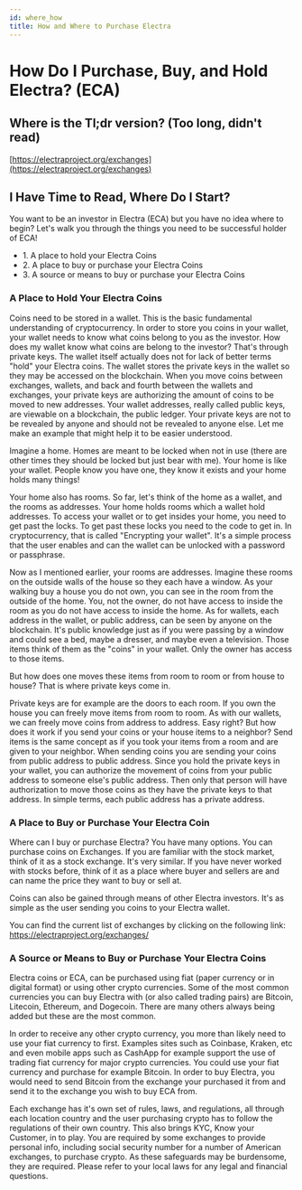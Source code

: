 ```yaml
---
id: where_how
title: How and Where to Purchase Electra
---
```


# How Do I Purchase, Buy, and Hold Electra? (ECA)

## Where is the Tl;dr version? (Too long, didn't read)
[https://electraproject.org/exchanges](https://electraproject.org/exchanges)

## I Have Time to Read, Where Do I Start?

You want to be an investor in Electra (ECA) but you have no idea where to begin? Let's walk you through the things you need to be successful holder of ECA!

*   1\. A place to hold your Electra Coins
*   2\. A place to buy or purchase your Electra Coins
*   3\. A source or means to buy or purchase your Electra Coins

### A Place to Hold Your Electra Coins

Coins need to be stored in a wallet. This is the basic fundamental understanding of cryptocurrency. In order to store you coins in your wallet, your wallet needs to know what coins belong to you as the investor. How does my wallet know what coins are belong to the investor? That's through private keys. The wallet itself actually does not for lack of better terms "hold" your Electra coins. The wallet stores the private keys in the wallet so they may be accessed on the blockchain. When you move coins between exchanges, wallets, and back and fourth between the wallets and exchanges, your private keys are authorizing the amount of coins to be moved to new addresses. Your wallet addresses, really called public keys, are viewable on a blockchain, the public ledger. Your private keys are not to be revealed by anyone and should not be revealed to anyone else. Let me make an example that might help it to be easier understood.

Imagine a home. Homes are meant to be locked when not in use (there are other times they should be locked but just bear with me). Your home is like your wallet. People know you have one, they know it exists and your home holds many things!  

Your home also has rooms. So far, let's think of the home as a wallet, and the rooms as addresses. Your home holds rooms which a wallet hold addresses. To access your wallet or to get insides your home, you need to get past the locks. To get past these locks you need to the code to get in. In cryptocurrency, that is called "Encrypting your wallet". It's a simple process that the user enables and can the wallet can be unlocked with a password or passphrase.  

Now as I mentioned earlier, your rooms are addresses. Imagine these rooms on the outside walls of the house so they each have a window. As your walking buy a house you do not own, you can see in the room from the outside of the home. You, not the owner, do not have access to inside the room as you do not have access to inside the home. As for wallets, each address in the wallet, or public address, can be seen by anyone on the blockchain. It's public knowledge just as if you were passing by a window and could see a bed, maybe a dresser, and maybe even a television. Those items think of them as the "coins" in your wallet. Only the owner has access to those items.  

But how does one moves these items from room to room or from house to house? That is where private keys come in.  

Private keys are for example are the doors to each room. If you own the house you can freely move items from room to room. As with our wallets, we can freely move coins from address to address. Easy right? But how does it work if you send your coins or your house items to a neighbor? Send items is the same concept as if you took your items from a room and are given to your neighbor. When sending coins you are sending your coins from public address to public address. Since you hold the private keys in your wallet, you can authorize the movement of coins from your public address to someone else's public address. Then only that person will have authorization to move those coins as they have the private keys to that address. In simple terms, each public address has a private address.

### A Place to Buy or Purchase Your Electra Coin

Where can I buy or purchase Electra? You have many options. You can purchase coins on Exchanges. If you are familiar with the stock market, think of it as a stock exchange. It's very similar. If you have never worked with stocks before, think of it as a place where buyer and sellers are and can name the price they want to buy or sell at.  

Coins can also be gained through means of other Electra investors. It's as simple as the user sending you coins to your Electra wallet.  

You can find the current list of exchanges by clicking on the following link: <a herf="https://electraproject.org/exchanges/">https://electraproject.org/exchanges/</a>

### A Source or Means to Buy or Purchase Your Electra Coins

Electra coins or ECA, can be purchased using fiat (paper currency or in digital format) or using other crypto currencies. Some of the most common currencies you can buy Electra with (or also called trading pairs) are Bitcoin, Litecoin, Ethereum, and Dogecoin. There are many others always being added but these are the most common.  

In order to receive any other crypto currency, you more than likely need to use your fiat currency to first. Examples sites such as Coinbase, Kraken, etc and even mobile apps such as CashApp for example support the use of trading fiat currency for major crypto currencies. You could use your fiat currency and purchase for example Bitcoin. In order to buy Electra, you would need to send Bitcoin from the exchange your purchased it from and send it to the exchange you wish to buy ECA from.  

Each exchange has it's own set of rules, laws, and regulations, all through each location country and the user purchasing crypto has to follow the regulations of their own country. This also brings KYC, Know your Customer, in to play. You are required by some exchanges to provide personal info, including social security number for a number of American exchanges, to purchase crypto. As these safeguards may be burdensome, they are required. Please refer to your local laws for any legal and financial questions.
